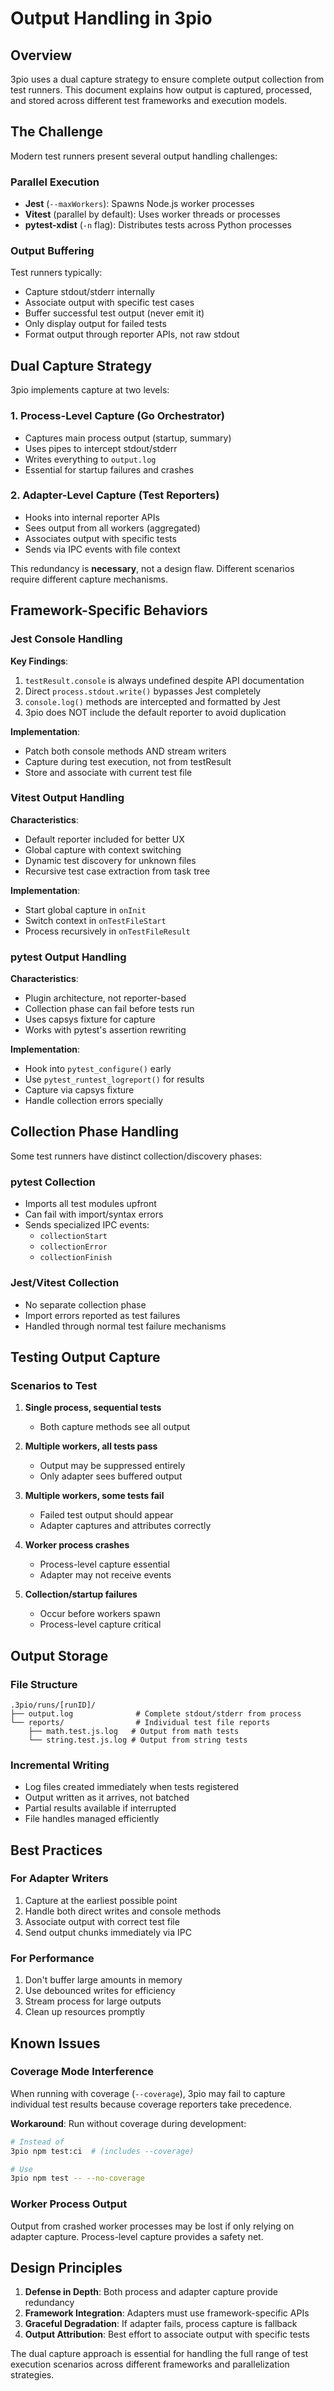 # Output Handling in 3pio

## Overview

3pio uses a dual capture strategy to ensure complete output collection from test runners. This document explains how output is captured, processed, and stored across different test frameworks and execution models.

## The Challenge

Modern test runners present several output handling challenges:

### Parallel Execution
- **Jest** (`--maxWorkers`): Spawns Node.js worker processes
- **Vitest** (parallel by default): Uses worker threads or processes
- **pytest-xdist** (`-n` flag): Distributes tests across Python processes

### Output Buffering
Test runners typically:
- Capture stdout/stderr internally
- Associate output with specific test cases
- Buffer successful test output (never emit it)
- Only display output for failed tests
- Format output through reporter APIs, not raw stdout

## Dual Capture Strategy

3pio implements capture at two levels:

### 1. Process-Level Capture (Go Orchestrator)
- Captures main process output (startup, summary)
- Uses pipes to intercept stdout/stderr
- Writes everything to `output.log`
- Essential for startup failures and crashes

### 2. Adapter-Level Capture (Test Reporters)
- Hooks into internal reporter APIs
- Sees output from all workers (aggregated)
- Associates output with specific tests
- Sends via IPC events with file context

This redundancy is **necessary**, not a design flaw. Different scenarios require different capture mechanisms.

## Framework-Specific Behaviors

### Jest Console Handling

**Key Findings**:
1. `testResult.console` is always undefined despite API documentation
2. Direct `process.stdout.write()` bypasses Jest completely
3. `console.log()` methods are intercepted and formatted by Jest
4. 3pio does NOT include the default reporter to avoid duplication

**Implementation**:
- Patch both console methods AND stream writers
- Capture during test execution, not from testResult
- Store and associate with current test file

### Vitest Output Handling

**Characteristics**:
- Default reporter included for better UX
- Global capture with context switching
- Dynamic test discovery for unknown files
- Recursive test case extraction from task tree

**Implementation**:
- Start global capture in `onInit`
- Switch context in `onTestFileStart`
- Process recursively in `onTestFileResult`

### pytest Output Handling

**Characteristics**:
- Plugin architecture, not reporter-based
- Collection phase can fail before tests run
- Uses capsys fixture for capture
- Works with pytest's assertion rewriting

**Implementation**:
- Hook into `pytest_configure()` early
- Use `pytest_runtest_logreport()` for results
- Capture via capsys fixture
- Handle collection errors specially

## Collection Phase Handling

Some test runners have distinct collection/discovery phases:

### pytest Collection
- Imports all test modules upfront
- Can fail with import/syntax errors
- Sends specialized IPC events:
  - `collectionStart`
  - `collectionError`
  - `collectionFinish`

### Jest/Vitest Collection
- No separate collection phase
- Import errors reported as test failures
- Handled through normal test failure mechanisms

## Testing Output Capture

### Scenarios to Test

1. **Single process, sequential tests**
   - Both capture methods see all output
   
2. **Multiple workers, all tests pass**
   - Output may be suppressed entirely
   - Only adapter sees buffered output
   
3. **Multiple workers, some tests fail**
   - Failed test output should appear
   - Adapter captures and attributes correctly
   
4. **Worker process crashes**
   - Process-level capture essential
   - Adapter may not receive events
   
5. **Collection/startup failures**
   - Occur before workers spawn
   - Process-level capture critical

## Output Storage

### File Structure
```
.3pio/runs/[runID]/
├── output.log              # Complete stdout/stderr from process
└── reports/                # Individual test file reports
    ├── math.test.js.log   # Output from math tests
    └── string.test.js.log # Output from string tests
```

### Incremental Writing
- Log files created immediately when tests registered
- Output written as it arrives, not batched
- Partial results available if interrupted
- File handles managed efficiently

## Best Practices

### For Adapter Writers
1. Capture at the earliest possible point
2. Handle both direct writes and console methods
3. Associate output with correct test file
4. Send output chunks immediately via IPC

### For Performance
1. Don't buffer large amounts in memory
2. Use debounced writes for efficiency
3. Stream process for large outputs
4. Clean up resources promptly

## Known Issues

### Coverage Mode Interference
When running with coverage (`--coverage`), 3pio may fail to capture individual test results because coverage reporters take precedence.

**Workaround**: Run without coverage during development:
```bash
# Instead of
3pio npm test:ci  # (includes --coverage)

# Use
3pio npm test -- --no-coverage
```

### Worker Process Output
Output from crashed worker processes may be lost if only relying on adapter capture. Process-level capture provides a safety net.

## Design Principles

1. **Defense in Depth**: Both process and adapter capture provide redundancy
2. **Framework Integration**: Adapters must use framework-specific APIs
3. **Graceful Degradation**: If adapter fails, process capture is fallback
4. **Output Attribution**: Best effort to associate output with specific tests

The dual capture approach is essential for handling the full range of test execution scenarios across different frameworks and parallelization strategies.